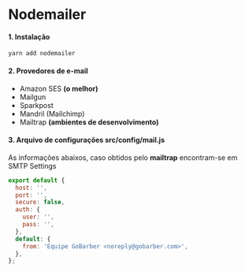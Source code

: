 # Nodemailer

#### 1. Instalação
`yarn add nodemailer`

#### 2. Provedores de e-mail
* Amazon SES **(o melhor)**
* Mailgun
* Sparkpost
* Mandril (Mailchimp)
* Mailtrap **(ambientes de desenvolvimento)**

#### 3. Arquivo de configurações src/config/mail.js
As informações abaixos, caso obtidos pelo **mailtrap** encontram-se em SMTP Settings

```js
export default {
  host: '',
  port: '',
  secure: false,
  auth: {
    user: '',
    pass: '',
  },
  default: {
    from: 'Equipe GoBarber <noreply@gobarber.com>',
  },
};
```